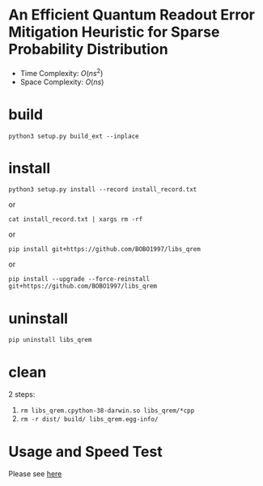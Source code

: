 # An Efficient Quantum Readout Error Mitigation Heuristic for Sparse Probability Distribution

- Time Complexity: $O(ns^2)$
- Space Complexity: $O(ns)$

# build

`python3 setup.py build_ext --inplace`

# install

`python3 setup.py install --record install_record.txt`

or

`cat install_record.txt | xargs rm -rf`

or

`pip install git+https://github.com/BOBO1997/libs_qrem`

or

`pip install --upgrade --force-reinstall git+https://github.com/BOBO1997/libs_qrem`

# uninstall

`pip uninstall libs_qrem`

# clean

2 steps:

1. `rm libs_qrem.cpython-38-darwin.so libs_qrem/*cpp`
2. `rm -r dist/ build/ libs_qrem.egg-info/`

# Usage and Speed Test

Please see [here](https://github.com/BOBO1997/qip2021_poster549/blob/main/master_thesis/qrem_benchmarkings/ghz_states/brooklyn_main8192_mit8192/mitigation.ipynb)
